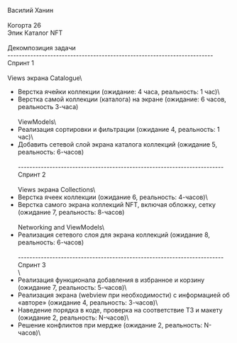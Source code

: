 Василий Ханин\
\
Когорта 26\
Эпик Каталог NFT\
\
Декомпозиция задачи\
------------------------------------------------------------------------\
Спринт 1\
\
Views экрана Catalogue\
- Верстка ячейки коллекции (ожидание: 4 часа, реальность: 1 час)\
- Верстка самой коллекции (каталога) на экране (ожидание: 6 часов,
реальность 3-часа)\
\
ViewModels\
- Реализация сортировки и фильтрации (ожидание 4, реальность: 1 час)\
- Добавить сетевой слой экрана каталога коллекций (ожидание 5,
реальность: 6-часов)\
\
------------------------------------------------------------------------\
Спринт 2\
\
Views экрана Collections\
- Верстка ячеек коллекции (ожидание 6, реальность: 4-часов)\
- Верстка самого экрана коллекций NFT, включая обложку, сетку (ожидание
7, реальность: 8-часов)\
\
Networking and ViewModels\
- Реализация сетевого слоя для экрана коллекций (ожидание 8, реальность:
6-часов)\
\
------------------------------------------------------------------------\
Спринт 3\
\
- Реализация функционала добавления в избранное и корзину (ожидание 7,
реальность: 5-часов)\
- Реализация экрана (webview при необходимости) с информацией об
«авторе» (ожидание 4, реальность: 3-часов)\
- Наведение порядка в коде, проверка на соответствие ТЗ и макету
(ожидание 2, реальность: N-часов)\
- Решение конфликтов при мердже (ожидание 2, реальность: N-часов)\
